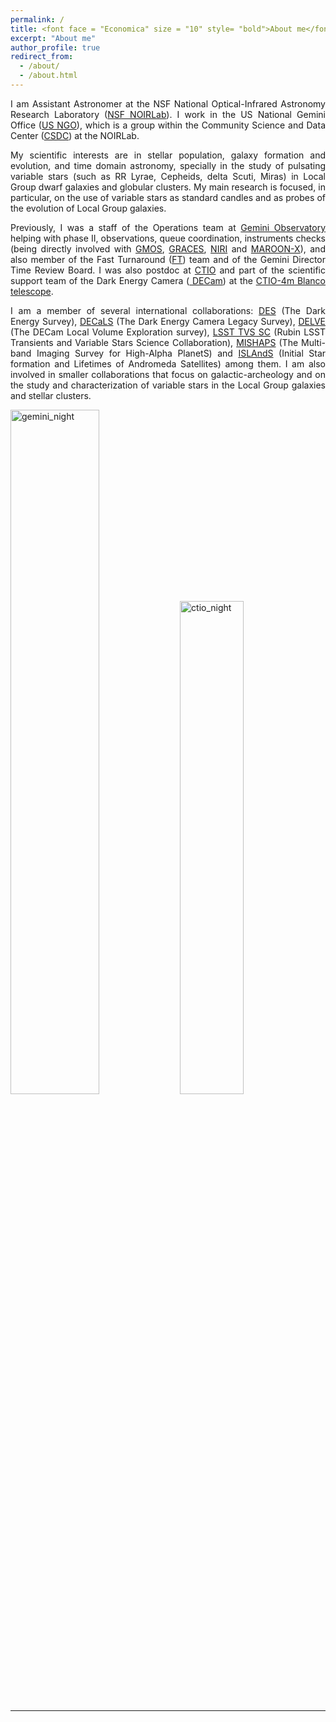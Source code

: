 ```yaml
---
permalink: /
title: <font face = "Economica" size = "10" style= "bold">About me</font>
excerpt: "About me"
author_profile: true
redirect_from: 
  - /about/
  - /about.html
---
```


<!--<center>
</center>
<img src="/images/ab_cemv_alpha.png" alt="abme" style="width:200px;"/>
<p></p>
 -->
 
<div style="text-align: justify"> 
I am Assistant Astronomer at the NSF National Optical-Infrared Astronomy Research Laboratory (<a href="https://noirlab.edu/science/">NSF NOIRLab</a>). I work in the US National Gemini Office (<a href="https://noirlab.edu/science/programs/csdc/usngo">US NGO</a>), which is a group within the Community Science and Data Center (<a href="https://noirlab.edu/science/programs/csdc/">CSDC</a>) at the NOIRLab.  
<p></p>
</div>

<div style="text-align: justify"> 
My scientific interests are in stellar population, galaxy formation and evolution, and time domain astronomy, specially in the study of pulsating variable stars (such as RR Lyrae, Cepheids, delta Scuti, Miras) in Local Group dwarf galaxies and globular clusters. My main research is focused, in particular, on the use of variable stars as standard candles and as probes of the evolution of Local Group galaxies.
<p></p>
</div>

<div style="text-align: justify"> 
Previously, I was a staff of the Operations team at <a href="https://www.gemini.edu/"> Gemini Observatory </a> helping with phase II, observations, queue coordination, instruments checks (being directly involved with <a href="http://www.gemini.edu/instrumentation/gmos">GMOS</a>, <a href="https://www.gemini.edu/instrumentation/graces">GRACES</a>, <a href="https://www.gemini.edu/instrumentation/niri">NIRI</a> and <a href="https://www.gemini.edu/instrumentation/maroon-x">MAROON-X</a>), and also member of the Fast Turnaround (<a href="https://www.gemini.edu/observing/phase-i/ft">FT</a>) team and of the Gemini Director Time Review Board. I was also postdoc at <a href="https://noirlab.edu/public/programs/ctio/">CTIO</a> and part of the scientific support team of the Dark Energy Camera (<a href="http://www.ctio.noao.edu/noao/content/Dark-Energy-Camera-DECam"> DECam</a>) at the <a href="https://noirlab.edu/science/programs/ctio/telescopes/victor-blanco-4m-telescope">CTIO-4m Blanco telescope</a>.
<p></p>
</div>

<div style="text-align: justify"> 
I am a member of several international collaborations: <a href="https://www.darkenergysurvey.org/">DES</a> (The Dark Energy Survey), <a href="https://www.legacysurvey.org/decamls/">DECaLS</a> (The Dark Energy Camera Legacy Survey), <a href="https://delve-survey.github.io/">DELVE</a> (The DECam Local Volume Exploration survey), <a href="https://lsst-tvssc.github.io/">LSST TVS SC</a> (Rubin LSST Transients and Variable Stars Science Collaboration), <a href="https://u.osu.edu/mpenny/2018/12/28/introducing-mishaps-the-multi-band-imaging-survey-for-high-alpha-planets/">MISHAPS</a> (The Multi-band Imaging Survey for High-Alpha PlanetS) and <a href="https://ui.adsabs.harvard.edu/abs/2014hst..prop13739S/abstract">ISLAndS</a> (Initial Star formation and Lifetimes of Andromeda Satellites) among them. I am also involved in smaller collaborations that focus on galactic-archeology and on the study and characterization of variable stars in the Local Group galaxies and stellar clusters.
<p></p>
</div>

<div>
<img src="https://noirlab.edu/public/media/archives/images/screen/iotw2227a.jpg" alt="gemini_night" style="width:53%">
<img src="https://photos.smugmug.com/photos/i-JD8mnH4/0/X2/i-JD8mnH4-X2.jpg" alt="ctio_night" style="width:45%">
<p></p>
</div>
<hr>




